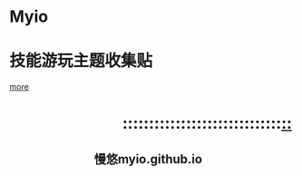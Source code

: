 # Myio
# 技能游玩主题收集贴
[more](https://myngy.github.io/)  <br />
#                                ::::::::::::::::::::::::::::::[::](https://github.com/myio/myio.github.io/edit/master/README.md)

##                               慢悠myio.github.io
